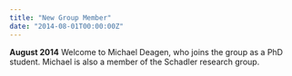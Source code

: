 ```yaml
---
title: "New Group Member"
date: "2014-08-01T00:00:00Z"
---
```

**August 2014** Welcome to Michael Deagen, who joins the group as a PhD student. Michael is also a member of the Schadler research group.